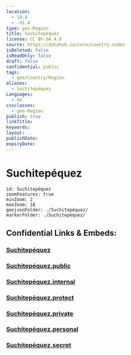 ```yaml
---
location:
  - 14.4
  - -91.4
type: geo-Region
title: Suchitepéquez
license: CC BY-SA 4.0
source: https://datahub.io/core/country-codes
isDeleted: false
isReadOnly: false
draft: false
confidential: public
tags:
  - geo/Country/Region
aliases:
  - Suchitepéquez
Languages:
  - de
cssclasses:
  - geo-Region
publish: true
linkTitle:
keywords:
layout:
publishDate:
expiryDate:
---
```


# Suchitepéquez

```leaflet
id: Suchitepéquez
zoomFeatures: true 
minZoom: 2 
maxZoom: 18
geojsonFolder: ./Suchitepéquez/
markerFolder: ./Suchitepéquez/
```


## Confidential Links & Embeds: 

### [Suchitepéquez](/_Standards/Earth/Continent/America~Central/Guatemala/Departments~Guatemala/Suchitepéquez.md) 

### [Suchitepéquez.public](/_public/Earth/Continent/America~Central/Guatemala/Departments~Guatemala/Suchitepéquez.public.md) 

### [Suchitepéquez.internal](/_internal/Earth/Continent/America~Central/Guatemala/Departments~Guatemala/Suchitepéquez.internal.md) 

### [Suchitepéquez.protect](/_protect/Earth/Continent/America~Central/Guatemala/Departments~Guatemala/Suchitepéquez.protect.md) 

### [Suchitepéquez.private](/_private/Earth/Continent/America~Central/Guatemala/Departments~Guatemala/Suchitepéquez.private.md) 

### [Suchitepéquez.personal](/_personal/Earth/Continent/America~Central/Guatemala/Departments~Guatemala/Suchitepéquez.personal.md) 

### [Suchitepéquez.secret](/_secret/Earth/Continent/America~Central/Guatemala/Departments~Guatemala/Suchitepéquez.secret.md)

